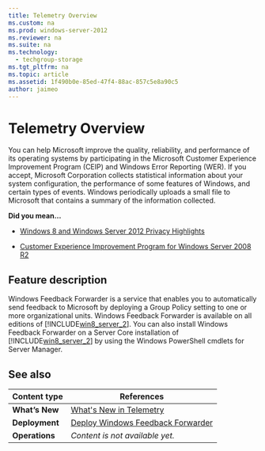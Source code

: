 ```yaml
---
title: Telemetry Overview
ms.custom: na
ms.prod: windows-server-2012
ms.reviewer: na
ms.suite: na
ms.technology: 
  - techgroup-storage
ms.tgt_pltfrm: na
ms.topic: article
ms.assetid: 1f490b0e-85ed-47f4-88ac-857c5e8a90c5
author: jaimeo
---
```

# Telemetry Overview
You can help Microsoft improve the quality, reliability, and performance of its operating systems by participating in the Microsoft Customer Experience Improvement Program \(CEIP\) and Windows Error Reporting \(WER\). If you accept, Microsoft Corporation collects statistical information about your system configuration, the performance of some features of Windows, and certain types of events. Windows periodically uploads a small file to Microsoft that contains a summary of the information collected.  
  
**Did you mean…**  
  
-   [Windows 8 and Windows Server 2012 Privacy Highlights](http://go.microsoft.com/fwlink/p/?LinkID=200538)  
  
-   [Customer Experience Improvement Program for Windows Server 2008 R2](http://technet.microsoft.com/library/cc730757.aspx)  
  
## <a name="BKMK_OVER"></a>Feature description  
Windows Feedback Forwarder is a service that enables you to automatically send feedback to Microsoft by deploying a Group Policy setting to one or more organizational units. Windows Feedback Forwarder is available on all editions of [!INCLUDE[win8_server_2](../Token/win8_server_2_md.md)]. You can also install Windows Feedback Forwarder on a Server Core installation of [!INCLUDE[win8_server_2](../Token/win8_server_2_md.md)] by using the Windows PowerShell cmdlets for Server Manager.  
  
## <a name="BKMK_LINKS"></a>See also  
  
|Content type|References|  
|----------------|--------------|  
|**What’s New**|[What's New in Telemetry](../Topic/What-s-New-in-Telemetry.md)|  
|**Deployment**|[Deploy Windows Feedback Forwarder](assetId:///2ecf6e63-62d5-4121-9f9e-ba9e27ee6a6f)|  
|**Operations**|*Content is not available yet.*|  
  
